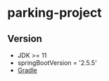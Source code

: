 # parking-project


## Version
- JDK >= 11
- springBootVersion = '2.5.5'
- [Gradle](https://gradle.org/install/)


